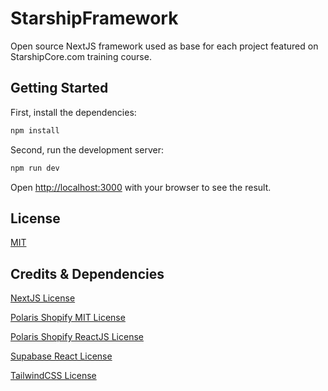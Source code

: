 # StarshipFramework

Open source NextJS framework used as base for each project featured on StarshipCore.com training course.

## Getting Started

First, install the dependencies:

```bash
npm install
```

Second, run the development server:

```bash
npm run dev
```

Open [http://localhost:3000](http://localhost:3000) with your browser to see the result.

## License

[MIT](https://choosealicense.com/licenses/mit/)

## Credits & Dependencies

[NextJS License](https://github.com/vercel/next.js/blob/canary/license.md)

[Polaris Shopify MIT License](https://github.com/Shopify/polaris)

[Polaris Shopify ReactJS License](https://github.com/Shopify/polaris/blob/main/polaris-react/LICENSE.md)

[Supabase React License](https://github.com/tmm/react-supabase/blob/main/LICENSE)

[TailwindCSS License](https://tailwindui.com/license)
